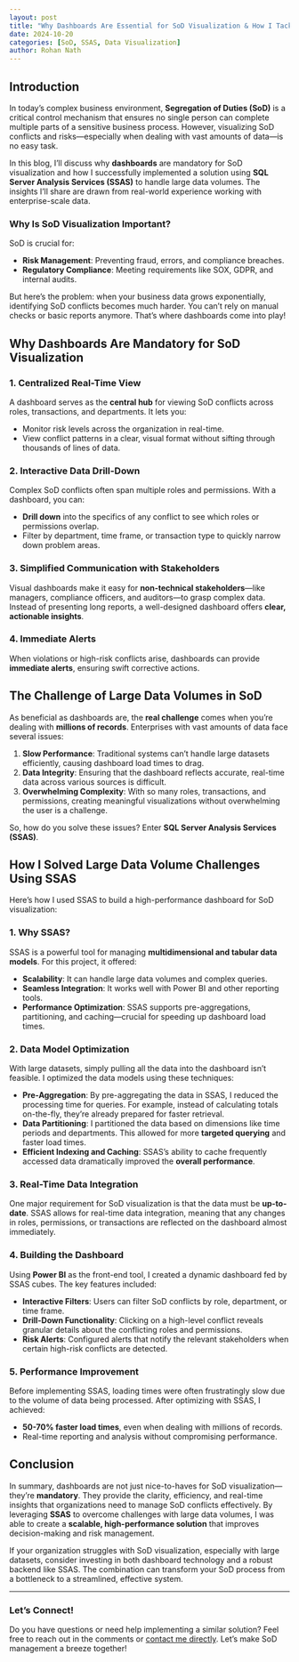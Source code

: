 ```yaml
---
layout: post
title: "Why Dashboards Are Essential for SoD Visualization & How I Tackled Large Data Challenges with SSAS"
date: 2024-10-20
categories: [SoD, SSAS, Data Visualization]
author: Rohan Nath
---
```


## Introduction

In today’s complex business environment, **Segregation of Duties (SoD)** is a critical control mechanism that ensures no single person can complete multiple parts of a sensitive business process. However, visualizing SoD conflicts and risks—especially when dealing with vast amounts of data—is no easy task.

In this blog, I’ll discuss why **dashboards** are mandatory for SoD visualization and how I successfully implemented a solution using **SQL Server Analysis Services (SSAS)** to handle large data volumes. The insights I’ll share are drawn from real-world experience working with enterprise-scale data.

### Why Is SoD Visualization Important?

SoD is crucial for:
- **Risk Management**: Preventing fraud, errors, and compliance breaches.
- **Regulatory Compliance**: Meeting requirements like SOX, GDPR, and internal audits.

But here’s the problem: when your business data grows exponentially, identifying SoD conflicts becomes much harder. You can’t rely on manual checks or basic reports anymore. That’s where dashboards come into play!

## Why Dashboards Are Mandatory for SoD Visualization

### 1. Centralized Real-Time View
A dashboard serves as the **central hub** for viewing SoD conflicts across roles, transactions, and departments. It lets you:
- Monitor risk levels across the organization in real-time.
- View conflict patterns in a clear, visual format without sifting through thousands of lines of data.

### 2. Interactive Data Drill-Down
Complex SoD conflicts often span multiple roles and permissions. With a dashboard, you can:
- **Drill down** into the specifics of any conflict to see which roles or permissions overlap.
- Filter by department, time frame, or transaction type to quickly narrow down problem areas.

### 3. Simplified Communication with Stakeholders
Visual dashboards make it easy for **non-technical stakeholders**—like managers, compliance officers, and auditors—to grasp complex data. Instead of presenting long reports, a well-designed dashboard offers **clear, actionable insights**.

### 4. Immediate Alerts
When violations or high-risk conflicts arise, dashboards can provide **immediate alerts**, ensuring swift corrective actions.

## The Challenge of Large Data Volumes in SoD

As beneficial as dashboards are, the **real challenge** comes when you’re dealing with **millions of records**. Enterprises with vast amounts of data face several issues:
1. **Slow Performance**: Traditional systems can’t handle large datasets efficiently, causing dashboard load times to drag.
2. **Data Integrity**: Ensuring that the dashboard reflects accurate, real-time data across various sources is difficult.
3. **Overwhelming Complexity**: With so many roles, transactions, and permissions, creating meaningful visualizations without overwhelming the user is a challenge.

So, how do you solve these issues? Enter **SQL Server Analysis Services (SSAS)**.

## How I Solved Large Data Volume Challenges Using SSAS

Here’s how I used SSAS to build a high-performance dashboard for SoD visualization:

### 1. Why SSAS?
SSAS is a powerful tool for managing **multidimensional and tabular data models**. For this project, it offered:
- **Scalability**: It can handle large data volumes and complex queries.
- **Seamless Integration**: It works well with Power BI and other reporting tools.
- **Performance Optimization**: SSAS supports pre-aggregations, partitioning, and caching—crucial for speeding up dashboard load times.

### 2. Data Model Optimization
With large datasets, simply pulling all the data into the dashboard isn’t feasible. I optimized the data models using these techniques:
- **Pre-Aggregation**: By pre-aggregating the data in SSAS, I reduced the processing time for queries. For example, instead of calculating totals on-the-fly, they’re already prepared for faster retrieval.
- **Data Partitioning**: I partitioned the data based on dimensions like time periods and departments. This allowed for more **targeted querying** and faster load times.
- **Efficient Indexing and Caching**: SSAS’s ability to cache frequently accessed data dramatically improved the **overall performance**.

### 3. Real-Time Data Integration
One major requirement for SoD visualization is that the data must be **up-to-date**. SSAS allows for real-time data integration, meaning that any changes in roles, permissions, or transactions are reflected on the dashboard almost immediately.

### 4. Building the Dashboard
Using **Power BI** as the front-end tool, I created a dynamic dashboard fed by SSAS cubes. The key features included:
- **Interactive Filters**: Users can filter SoD conflicts by role, department, or time frame.
- **Drill-Down Functionality**: Clicking on a high-level conflict reveals granular details about the conflicting roles and permissions.
- **Risk Alerts**: Configured alerts that notify the relevant stakeholders when certain high-risk conflicts are detected.

### 5. Performance Improvement
Before implementing SSAS, loading times were often frustratingly slow due to the volume of data being processed. After optimizing with SSAS, I achieved:
- **50-70% faster load times**, even when dealing with millions of records.
- Real-time reporting and analysis without compromising performance.

## Conclusion

In summary, dashboards are not just nice-to-haves for SoD visualization—they’re **mandatory**. They provide the clarity, efficiency, and real-time insights that organizations need to manage SoD conflicts effectively. By leveraging **SSAS** to overcome challenges with large data volumes, I was able to create a **scalable, high-performance solution** that improves decision-making and risk management.

If your organization struggles with SoD visualization, especially with large datasets, consider investing in both dashboard technology and a robust backend like SSAS. The combination can transform your SoD process from a bottleneck to a streamlined, effective system.

---

### Let’s Connect!
Do you have questions or need help implementing a similar solution? Feel free to reach out in the comments or [contact me directly](mailto:nathrohan.contact@gamil.com). Let’s make SoD management a breeze together!
